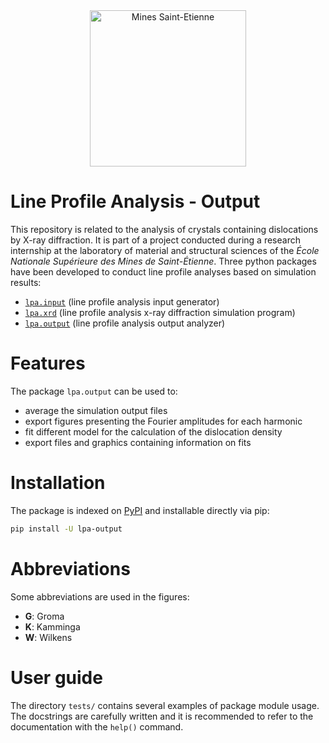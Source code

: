 <div align="center">
  <img width="250" src="https://dunstan.becht.network/views/signatures/mines.svg" alt="Mines Saint-Etienne">
</div>

# Line Profile Analysis - Output

This repository is related to the analysis of crystals containing dislocations by X-ray diffraction. It is part of a project conducted during a research internship at the laboratory of material and structural sciences of the *École Nationale Supérieure des Mines de Saint-Étienne*. Three python packages have been developed to conduct line profile analyses based on simulation results:
* [`lpa.input`](https://github.com/DunstanBecht/lpa-input) (line profile analysis input generator)
* [`lpa.xrd`](https://github.com/DunstanBecht/lpa-xrd) (line profile analysis x-ray diffraction simulation program)
* [`lpa.output`](https://github.com/DunstanBecht/lpa-output) (line profile analysis output analyzer)

# Features

The package `lpa.output` can be used to:
* average the simulation output files
* export figures presenting the Fourier amplitudes for each harmonic
* fit different model for the calculation of the dislocation density
* export files and graphics containing information on fits

# Installation

The package is indexed on [PyPI](https://pypi.org/project/lpa-input/) and installable directly via pip:
```bash
pip install -U lpa-output
```

# Abbreviations

Some abbreviations are used in the figures:

* **G**: Groma
* **K**: Kamminga
* **W**: Wilkens

# User guide

The directory `tests/` contains several examples of package module usage. The docstrings are carefully written and it is recommended to refer to the documentation with the `help()` command.
